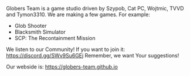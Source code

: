 Globers Team is a game studio driven by Szypob, Cat PC, Wojtmic, TVVD and Tymon3310.
We are making a few games. For example:
- Glob Shooter
- Blacksmith Simulator
- SCP: The Recontainment Mission

We listen to our Community! If you want to join it: https://discord.gg/SWv9Su6GEj
Remember, we want Your suggestions!

Our webside is: https://globers-team.github.io

